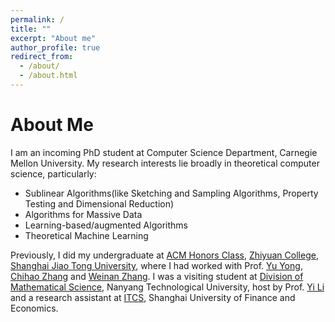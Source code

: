 ```yaml
---
permalink: /
title: ""
excerpt: "About me"
author_profile: true
redirect_from: 
  - /about/
  - /about.html
---
```


# About Me

I am an incoming PhD student at Computer Science Department, Carnegie Mellon University. My research interests lie broadly in theoretical computer science, particularly: 
* Sublinear Algorithms(like Sketching and Sampling Algorithms, Property Testing and Dimensional Reduction) 
* Algorithms for Massive Data 
* Learning-based/augmented Algorithms 
* Theoretical Machine Learning

Previously, I did my undergraduate at [ACM Honors Class](https://acm.sjtu.edu.cn/home), [Zhiyuan College](https://zhiyuan.sjtu.edu.cn/), [Shanghai Jiao Tong University](https://sjtu.edu.cn/), where I had worked with Prof. [Yu Yong](http://apex.sjtu.edu.cn/members/yyu), [Chihao Zhang](http://chihaozhang.com/) and [Weinan Zhang](http://wnzhang.net/). I was a visiting student at [Division of Mathematical Science](https://www.ntu.edu.sg/spms/about-us/mathematics), Nanyang Technological University, host by Prof. [Yi Li](https://personal.ntu.edu.sg/yili/) and a research assistant at [ITCS](http://itcs.shufe.edu.cn/english/home.aspx), Shanghai University of Finance and Economics.